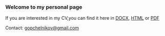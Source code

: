 ### Welcome to my personal page

If you are interested in my CV,you can find it here in [DOCX](https://ipchelnikov.github.io/cv-Igor-Pchelniov.docx), [HTML](https://ipchelnikov.github.io/cv-Igor-Pchelniov.html) or [PDF](https://ipchelnikov.github.io/cv-Igor-Pchelniov.pdf)

Contact: [gopchelnikov@gmail.com](mailto:gopchelnikov@gmail.com)
